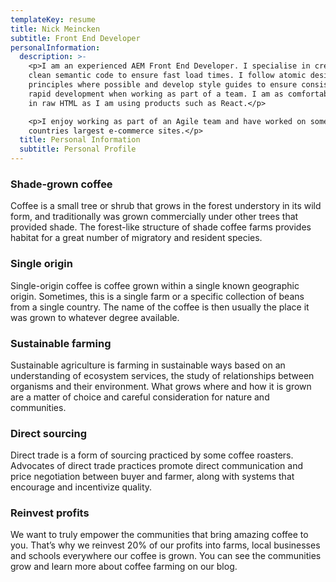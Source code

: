 ```yaml
---
templateKey: resume
title: Nick Meincken
subtitle: Front End Developer
personalInformation:
  description: >-
    <p>I am an experienced AEM Front End Developer. I specialise in creating
    clean semantic code to ensure fast load times. I follow atomic design
    principles where possible and develop style guides to ensure consistent and
    rapid development when working as part of a team. I am as comfortable coding
    in raw HTML as I am using products such as React.</p>

    <p>I enjoy working as part of an Agile team and have worked on some of the
    countries largest e-commerce sites.</p>
  title: Personal Information
  subtitle: Personal Profile
---
```


### Shade-grown coffee

Coffee is a small tree or shrub that grows in the forest understory in its wild form, and traditionally was grown commercially under other trees that provided shade. The forest-like structure of shade coffee farms provides habitat for a great number of migratory and resident species.

### Single origin

Single-origin coffee is coffee grown within a single known geographic origin. Sometimes, this is a single farm or a specific collection of beans from a single country. The name of the coffee is then usually the place it was grown to whatever degree available.

### Sustainable farming

Sustainable agriculture is farming in sustainable ways based on an understanding of ecosystem services, the study of relationships between organisms and their environment. What grows where and how it is grown are a matter of choice and careful consideration for nature and communities.

### Direct sourcing

Direct trade is a form of sourcing practiced by some coffee roasters. Advocates of direct trade practices promote direct communication and price negotiation between buyer and farmer, along with systems that encourage and incentivize quality.

### Reinvest profits

We want to truly empower the communities that bring amazing coffee to you. That’s why we reinvest 20% of our profits into farms, local businesses and schools everywhere our coffee is grown. You can see the communities grow and learn more about coffee farming on our blog.
